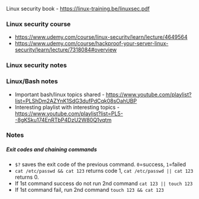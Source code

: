 Linux security book - https://linux-training.be/linuxsec.pdf
### Linux security course
- https://www.udemy.com/course/linux-security/learn/lecture/4649564
- https://www.udemy.com/course/hackproof-your-server-linux-security/learn/lecture/7318084#overview

### Linux security notes

### Linux/Bash notes
- Important bash/linux topics shared - https://www.youtube.com/playlist?list=PLShDm2AZYnK1SdG3dufPdCqk08sOahUBP
- Interesting playlist with interesting topics - https://www.youtube.com/playlist?list=PL5--8gKSku174EnRTbP4DzU2W80Q1vqtm

### Notes
##### Exit codes and chaining commands
- ```$?``` saves the exit code of the previous command. ```0```=success, ```1```=failed
- ```cat /etc/passwd && cat 123``` returns code 1, ```cat /etc/passwd || cat 123``` returns 0.
- If 1st command success do not run 2nd command ```cat 123 || touch 123```
- If 1st command fail, run 2nd command ```touch 123 && cat 123```
